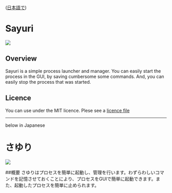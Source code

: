 ([日本語で](https://github.com/furaku/Sayuri#%E3%81%95%E3%82%86%E3%82%8A))

Sayuri 
======

![](http://furaku.orz.hm/github/sayuri/images/application.png)

## Overview
Sayuri is a simple process launcher and manager. You can easily start the process in the GUI, by saving cumbersome some commands. And, you can easily stop the process that was started.

## Licence
You can use under the MIT licence.
Plese see a [licence file](https://github.com/furaku/Sayuri/blob/master/LICENSE)

------


below in Japanese

さゆり
======

![](http://furaku.orz.hm/github/sayuri/images/application-jp.png)

##概要
さゆりはプロセスを簡単に起動し、管理を行います。わずらわしいコマンドを記憶させておくことにより、プロセスをGUIで簡単に起動できます。また、起動したプロセスを簡単に止められます。
